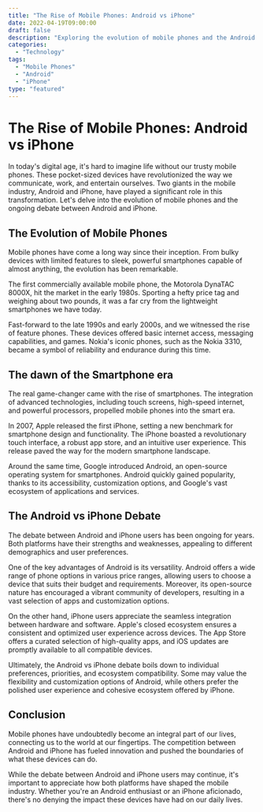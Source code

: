 ```yaml
--- 
title: "The Rise of Mobile Phones: Android vs iPhone"
date: 2022-04-19T09:00:00
draft: false
description: "Exploring the evolution of mobile phones and the Android versus iPhone debate."
categories: 
  - "Technology"
tags: 
  - "Mobile Phones"
  - "Android"
  - "iPhone"
type: "featured"
--- 
```


# The Rise of Mobile Phones: Android vs iPhone

In today's digital age, it's hard to imagine life without our trusty mobile phones. These pocket-sized devices have revolutionized the way we communicate, work, and entertain ourselves. Two giants in the mobile industry, Android and iPhone, have played a significant role in this transformation. Let's delve into the evolution of mobile phones and the ongoing debate between Android and iPhone.

## The Evolution of Mobile Phones

Mobile phones have come a long way since their inception. From bulky devices with limited features to sleek, powerful smartphones capable of almost anything, the evolution has been remarkable.

The first commercially available mobile phone, the Motorola DynaTAC 8000X, hit the market in the early 1980s. Sporting a hefty price tag and weighing about two pounds, it was a far cry from the lightweight smartphones we have today.

Fast-forward to the late 1990s and early 2000s, and we witnessed the rise of feature phones. These devices offered basic internet access, messaging capabilities, and games. Nokia's iconic phones, such as the Nokia 3310, became a symbol of reliability and endurance during this time.

## The dawn of the Smartphone era

The real game-changer came with the rise of smartphones. The integration of advanced technologies, including touch screens, high-speed internet, and powerful processors, propelled mobile phones into the smart era.

In 2007, Apple released the first iPhone, setting a new benchmark for smartphone design and functionality. The iPhone boasted a revolutionary touch interface, a robust app store, and an intuitive user experience. This release paved the way for the modern smartphone landscape.

Around the same time, Google introduced Android, an open-source operating system for smartphones. Android quickly gained popularity, thanks to its accessibility, customization options, and Google's vast ecosystem of applications and services.

## The Android vs iPhone Debate

The debate between Android and iPhone users has been ongoing for years. Both platforms have their strengths and weaknesses, appealing to different demographics and user preferences.

One of the key advantages of Android is its versatility. Android offers a wide range of phone options in various price ranges, allowing users to choose a device that suits their budget and requirements. Moreover, its open-source nature has encouraged a vibrant community of developers, resulting in a vast selection of apps and customization options.

On the other hand, iPhone users appreciate the seamless integration between hardware and software. Apple's closed ecosystem ensures a consistent and optimized user experience across devices. The App Store offers a curated selection of high-quality apps, and iOS updates are promptly available to all compatible devices.

Ultimately, the Android vs iPhone debate boils down to individual preferences, priorities, and ecosystem compatibility. Some may value the flexibility and customization options of Android, while others prefer the polished user experience and cohesive ecosystem offered by iPhone.

## Conclusion

Mobile phones have undoubtedly become an integral part of our lives, connecting us to the world at our fingertips. The competition between Android and iPhone has fueled innovation and pushed the boundaries of what these devices can do.

While the debate between Android and iPhone users may continue, it's important to appreciate how both platforms have shaped the mobile industry. Whether you're an Android enthusiast or an iPhone aficionado, there's no denying the impact these devices have had on our daily lives.
